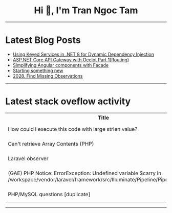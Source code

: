 <h1 align="center">Hi 👋, I'm Tran Ngoc Tam</h1>

---

# Latest Blog Posts 
<!-- BLOG-POST-LIST:START -->
- [Using Keyed Services in .NET 8 for Dynamic Dependency Injection](https://dev.to/dot_nettips_a4e90828daa4/use-keyed-services-in-net-8-for-dynamic-dependency-injection-4hoj)
- [ASP.NET Core API Gateway with Ocelot Part 1&lpar;Routing&rpar;](https://dev.to/dot_nettips_a4e90828daa4/aspnet-core-api-gateway-with-ocelot-part-1routing-5g35)
- [Simplifying Angular components with Facade](https://dev.to/brunofpinheiro/simplifying-angular-components-with-facade-1c1f)
- [Starting something new](https://dev.to/dansilcox/starting-something-new-5ahh)
- [2028. Find Missing Observations](https://dev.to/mdarifulhaque/2028-find-missing-observations-3i7d)
<!-- BLOG-POST-LIST:END -->

---

# Latest stack oveflow activity
<table>
  <tr><th>Title</th><th>Link</th></tr>
  <!-- STACKOVERFLOW:START --><tr><td>How could I execute this code with large strlen value?</td><td>https://stackoverflow.com/questions/78954932/how-could-i-execute-this-code-with-large-strlen-value</td></tr><tr><td>Can&#39;t retrieve Array Contents &lpar;PHP&rpar;</td><td>https://stackoverflow.com/questions/78954807/cant-retrieve-array-contents-php</td></tr><tr><td>Laravel observer</td><td>https://stackoverflow.com/questions/78954666/laravel-observer</td></tr><tr><td>&lpar;GAE&rpar; PHP Notice: ErrorException: Undefined variable $carry in /workspace/vendor/laravel/framework/src/Illuminate/Pipeline/Pipeline.php:186</td><td>https://stackoverflow.com/questions/78954652/gae-php-notice-errorexception-undefined-variable-carry-in-workspace-vendor</td></tr><tr><td>PHP/MySQL questions [duplicate]</td><td>https://stackoverflow.com/questions/78954565/php-mysql-questions</td></tr><!-- STACKOVERFLOW:END -->
</table>

---


